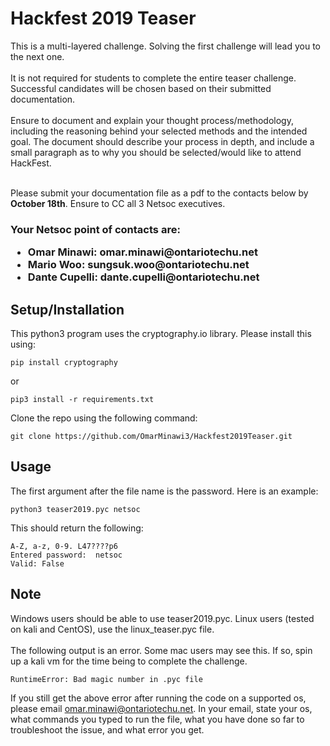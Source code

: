 <h1>Hackfest 2019 Teaser</h1>
This is a multi-layered challenge. Solving the first challenge will lead you to the next one.
<br><br>
It is not required for students to complete the entire teaser challenge. Successful candidates will be chosen based on their submitted documentation.<br><br>Ensure to document and explain your thought process/methodology, including the reasoning behind your selected methods and the intended goal. The document should describe your process in depth, and include a small paragraph as to why you should be selected/would like to attend HackFest.<br><br>

Please submit your documentation file as a pdf to the contacts below by <b>October 18th</b>. Ensure to CC all 3 Netsoc executives. 

<h3>Your Netsoc point of contacts are:
  <ul>
  <li>Omar Minawi: omar.minawi@ontariotechu.net</li>
  <li>Mario Woo: sungsuk.woo@ontariotechu.net</li>
  <li>Dante Cupelli: dante.cupelli@ontariotechu.net</li>
  </ul>
  </h3>  


<h2>Setup/Installation</h2>

This python3 program uses the cryptography.io library. Please install this using:
  ```
  pip install cryptography
  ```
  or
  ```
  pip3 install -r requirements.txt
  ```
Clone the repo using the following command:
  ```
  git clone https://github.com/OmarMinawi3/Hackfest2019Teaser.git
  ```

<h2>Usage</h2>

The first argument after the file name is the password. Here is an example:
```
python3 teaser2019.pyc netsoc
```
This should return the following:
```
A-Z, a-z, 0-9. L47????p6
Entered password:  netsoc
Valid: False
```

<h2>Note</h2>
Windows users should be able to use teaser2019.pyc. Linux users (tested on kali and CentOS), use the linux_teaser.pyc file. 
<br><br>
The following output is an error. Some mac users may see this. If so, spin up a kali vm for the time being to complete the challenge. 

```
RuntimeError: Bad magic number in .pyc file
```

If you still get the above error after running the code on a supported os, please email omar.minawi@ontariotechu.net. In your email, state your os, what commands you typed to run the file, what you have done so far to troubleshoot the issue, and what error you get. 
